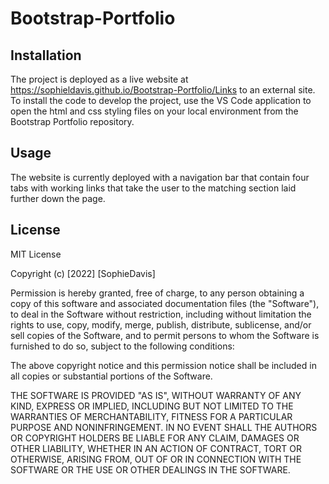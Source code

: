 # Bootstrap-Portfolio
## Installation
The project is deployed as a live website at https://sophieldavis.github.io/Bootstrap-Portfolio/Links to an external site. To install the code to develop the project, use the VS Code application to open the html and css styling files on your local environment from the Bootstrap Portfolio repository. 

## Usage 
The website is currently deployed with a navigation bar that contain four tabs with working links that take the user to the matching section laid further down the page. 

## License
MIT License

Copyright (c) [2022] [SophieDavis]

Permission is hereby granted, free of charge, to any person obtaining a copy
of this software and associated documentation files (the "Software"), to deal
in the Software without restriction, including without limitation the rights
to use, copy, modify, merge, publish, distribute, sublicense, and/or sell
copies of the Software, and to permit persons to whom the Software is
furnished to do so, subject to the following conditions:

The above copyright notice and this permission notice shall be included in all
copies or substantial portions of the Software.

THE SOFTWARE IS PROVIDED "AS IS", WITHOUT WARRANTY OF ANY KIND, EXPRESS OR
IMPLIED, INCLUDING BUT NOT LIMITED TO THE WARRANTIES OF MERCHANTABILITY,
FITNESS FOR A PARTICULAR PURPOSE AND NONINFRINGEMENT. IN NO EVENT SHALL THE
AUTHORS OR COPYRIGHT HOLDERS BE LIABLE FOR ANY CLAIM, DAMAGES OR OTHER
LIABILITY, WHETHER IN AN ACTION OF CONTRACT, TORT OR OTHERWISE, ARISING FROM,
OUT OF OR IN CONNECTION WITH THE SOFTWARE OR THE USE OR OTHER DEALINGS IN THE
SOFTWARE.